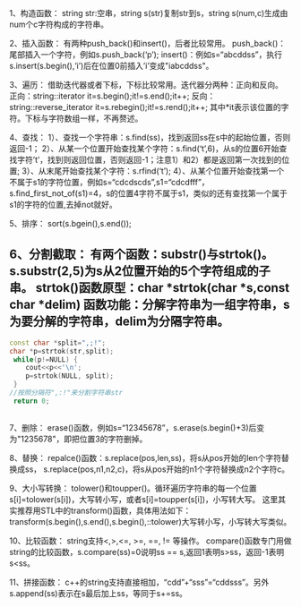 1、构造函数：
string str:空串，string s(str)复制str到s，string s(num,c)生成由num个c字符构成的字符串。

2、插入函数：
有两种push_back()和insert()，后者比较常用。
push_back()：尾部插入一个字符，例如s.push_back(‘p’);
insert()：例如s=“abcddss”，执行s.insert(s.begin(),‘i’)后在位置0前插入’i’变成"iabcddss"。

3、遍历：
借助迭代器或者下标，下标比较常用。迭代器分两种：正向和反向。
正向：string::iterator it=s.begin();it!=s.end();it++;
反向：string::reverse_iterator it=s.rebegin();it!=s.rend();it++;
其中*it表示该位置的字符。下标与字符数组一样，不再赘述。

4、查找：
1）、查找一个字符串：s.find(ss)，找到返回ss在s中的起始位置，否则返回-1；
2）、从某一个位置开始查找某个字符：s.find(‘t’,6)，从s的位置6开始查找字符’t’，找到则返回位置，否则返回-1；注意1）和2）都是返回第一次找到的位置;
3）、从末尾开始查找某个字符：s.rfind(‘t’);
4）、从某个位置开始查找第一个不属于s1的字符位置，例如s=“cdcdscds”,s1=“cdcdfff”，s.find_first_not_of(s1)=4，s的位置4字符不属于s1，类似的还有查找第一个属于s1的字符的位置,去掉not就好。

5、排序：
sort(s.bgein(),s.end());

6、分割截取：
有两个函数：substr()与strtok()。
s.substr(2,5)为s从2位置开始的5个字符组成的子串。
strtok()函数原型：char *strtok(char *s,const char *delim)
函数功能：分解字符串为一组字符串，s为要分解的字符串，delim为分隔字符串。
------------------------------------------------
```c++
const char *split=",;!";
char *p=strtok(str,split);　
 while(p!=NULL) { 　　
    cout<<p<<'\n'; 　　
    p=strtok(NULL, split); 　　
 } 
//按照分隔符",:!"来分割字符串str　　
 return 0; 　　
 
```

7、删除：
erase()函数，例如s=“12345678”，s.erase(s.begin()+3)后变为"1235678"，即把位置3的字符删掉。

8、替换：
repalce()函数：s.replace(pos,len,ss)，将s从pos开始的len个字符替换成ss，
s.replace(pos,n1,n2,c)，将s从pos开始的n1个字符替换成n2个字符c。

9、大小写转换：
tolower()和toupper()。循环遍历字符串的每一个位置s[i]=tolower(s[i])，大写转小写，或者s[i]=toupper(s[i])，小写转大写。
这里其实推荐用STL中的transform()函数，具体用法如下：
transform(s.begin(),s.end(),s.begin(),::tolower)大写转小写，小写转大写类似。

10、比较函数：
string支持<,>,<=, >=, ==, != 等操作。
compare()函数专门用做string的比较函数，s.compare(ss)=0说明ss == s,返回1表明s>ss，返回-1表明s<ss。

11、拼接函数：
c++的string支持直接相加，“cdd”+“sss”=“cddsss”。另外s.append(ss)表示在s最后加上ss，等同于s+=ss。
